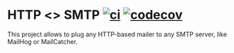 # HTTP <> SMTP [![ci](https://github.com/eexit/httpsmtp/workflows/httpsmtp/badge.svg)](https://github.com/eexit/httpsmtp/actions) [![codecov](https://codecov.io/gh/eexit/httpsmtp/branch/master/graph/badge.svg?token=XH18EYLDLZ)](https://codecov.io/gh/eexit/httpsmtp)

This project allows to plug any HTTP-based mailer to any SMTP server, like MailHog or MailCatcher.
